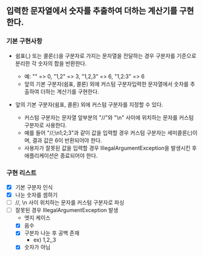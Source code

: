 ## 입력한 문자열에서 숫자를 추출하여 더하는 계산기를 구현한다.

### 기본 구현사항
- 쉼표(,) 또는 콜론(:)을 구분자로 가지는 문자열을 전달하는 경우 구분자를 기준으로 분리한 각 숫자의 합을 반환한다.
    - 예: "" => 0, "1,2" => 3, "1,2,3" => 6, "1,2:3" => 6
    - 앞의 기본 구분자(쉼표, 콜론) 외에 커스텀 구분자입력한 문자열에서 숫자를 추출하여 더하는 계산기를 구현한다.

- 앞의 기본 구분자(쉼표, 콜론) 외에 커스텀 구분자를 지정할 수 있다. 
  - 커스텀 구분자는 문자열 앞부분의 "//"와 "\n" 사이에 위치하는 문자를 커스텀 구분자로 사용한다.
  - 예를 들어 "//;\n1;2;3"과 같이 값을 입력할 경우 커스텀 구분자는 세미콜론(;)이며, 결과 값은 6이 반환되어야 한다.
  - 사용자가 잘못된 값을 입력할 경우 IllegalArgumentException을 발생시킨 후 애플리케이션은 종료되어야 한다.

### 구현 리스트
- [x] 기본 구분자 인식
- [x] 나눈 숫자를 셈하기
- [ ] //, \n 사이 위치하는 문자를 커스텀 구분자로 파싱
- [ ] 잘못된 경우 IllegalArgumentException 발생
  - 엣지 케이스
  - [x] 음수
  - [x] 구분자 나눈 후 공백 존재
    - ex) 1,2,,3
  - [x] 숫자가 아님